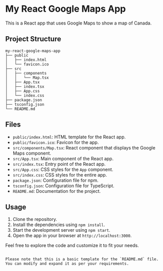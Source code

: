 # My React Google Maps App

This is a React app that uses Google Maps to show a map of Canada.

## Project Structure

```
my-react-google-maps-app
├── public
│   ├── index.html
│   └── favicon.ico
├── src
│   ├── components
│   │   └── Map.tsx
│   ├── App.tsx
│   ├── index.tsx
│   ├── App.css
│   └── index.css
├── package.json
├── tsconfig.json
└── README.md
```

## Files

- `public/index.html`: HTML template for the React app.
- `public/favicon.ico`: Favicon for the app.
- `src/components/Map.tsx`: React component that displays the Google Maps component.
- `src/App.tsx`: Main component of the React app.
- `src/index.tsx`: Entry point of the React app.
- `src/App.css`: CSS styles for the `App` component.
- `src/index.css`: CSS styles for the entire app.
- `package.json`: Configuration file for npm.
- `tsconfig.json`: Configuration file for TypeScript.
- `README.md`: Documentation for the project.

## Usage

1. Clone the repository.
2. Install the dependencies using `npm install`.
3. Start the development server using `npm start`.
4. Open the app in your browser at `http://localhost:3000`.

Feel free to explore the code and customize it to fit your needs.

```

Please note that this is a basic template for the `README.md` file. You can modify and expand it as per your requirements.